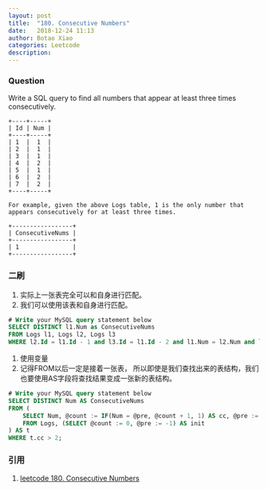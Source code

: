 ```yaml
---
layout: post
title:  "180. Consecutive Numbers"
date:   2018-12-24 11:13
author: Botao Xiao
categories: Leetcode
description:
---
```

### Question
Write a SQL query to find all numbers that appear at least three times consecutively.

```
+----+-----+
| Id | Num |
+----+-----+
| 1  |  1  |
| 2  |  1  |
| 3  |  1  |
| 4  |  2  |
| 5  |  1  |
| 6  |  2  |
| 7  |  2  |
+----+-----+

For example, given the above Logs table, 1 is the only number that appears consecutively for at least three times.

+-----------------+
| ConsecutiveNums |
+-----------------+
| 1               |
+-----------------+
```

### 二刷
1. 实际上一张表完全可以和自身进行匹配。
2. 我们可以使用该表和自身进行匹配。
```SQL
# Write your MySQL query statement below
SELECT DISTINCT l1.Num as ConsecutiveNums
FROM Logs l1, Logs l2, Logs l3
WHERE l2.Id = l1.Id - 1 and l3.Id = l1.Id - 2 and l1.Num = l2.Num and l3.Num = l1.Num;
```

1. 使用变量
2. 记得FROM以后一定是接着一张表， 所以即使是我们查找出来的表结构，我们也要使用AS字段将查找结果变成一张新的表结构。
```SQL
# Write your MySQL query statement below
SELECT DISTINCT Num AS ConsecutiveNums
FROM (
    SELECT Num, @count := IF(Num = @pre, @count + 1, 1) AS cc, @pre := Num
    FROM Logs, (SELECT @count := 0, @pre := -1) AS init
) AS t
WHERE t.cc > 2;
```

### 引用
1. [leetcode 180. Consecutive Numbers](https://blog.csdn.net/yuxin6866/article/details/52151962)